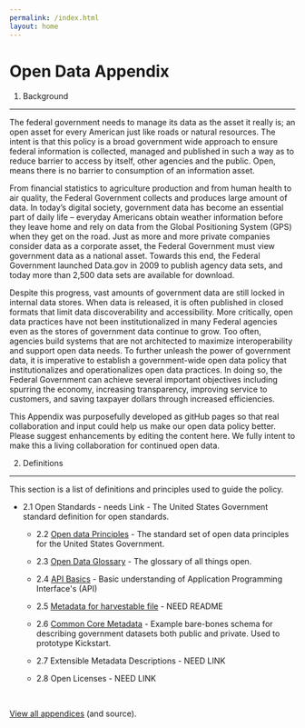 ```yaml
---
permalink: /index.html
layout: home
---
```



Open Data Appendix
==================


1. Background
-------------


The federal government needs to  manage its data as the asset it really is; an open asset for every American just like roads or natural resources. The intent is that this policy is a broad government wide approach to ensure federal information is collected, managed and published in such a way as to reduce barrier to access by itself, other agencies and the public.  Open, means there is no barrier to consumption of an information asset.  

From financial statistics to agriculture production and from human health to air quality, the Federal Government collects and produces large amount of data.  In today’s digital society, government data has become an essential part of daily life – everyday Americans obtain weather information before they leave home and rely on data from the Global Positioning System (GPS) when they get on the road.  Just as more and more private companies consider data as a corporate asset, the Federal Government must view government data as a national asset.  Towards this end, the Federal Government launched Data.gov in 2009 to publish agency data sets, and today more than 2,500 data sets are available for download.

Despite this progress, vast amounts of government data are still locked in internal data stores. When data is released, it is often published in closed formats that limit data discoverability and accessibility.  More critically, open data practices have not been institutionalized in many Federal agencies even as the stores of government data continue to grow.  Too often, agencies build systems that are not architected to maximize interoperability and support open data needs.  To further unleash the power of government data, it is imperative to establish a government-wide open data policy that institutionalizes and operationalizes open data practices.  In doing so, the Federal Government can achieve several important objectives including spurring the economy, increasing transparency, improving service to customers, and saving taxpayer dollars through increased efficiencies.

This Appendix was purposefully developed as gitHub pages so that real collaboration and input could help us make our open data policy better.  Please suggest enhancements by editing the content here.  We fully intent to make this a living collaboration for continued open data.


2. Definitions
---------------
This section is a list of definitions and principles used to guide the policy.

  * 2.1 Open Standards - needs Link - The United States Government standard definition for open standards.

	* 2.2 [Open data Principles](http://project-open-data.github.com/open-data-principles/) - The standard set of open data principles for the United States Government.

	* 2.3 [Open Data Glossary](http://project-open-data.github.com/glossary/) - The glossary of all things open.
	
	* 2.4 [API Basics](http://project-open-data.github.com/api-basics/) - Basic understanding of Application Programming Interface's (API)
	
	* 2.5 [Metadata for harvestable file](https://github.com/project-open-data/vocab.data.gov) - NEED README
	
	* 2.6 [Common Core Metadata](https://github.com/project-open-data/dataset-schema) - Example bare-bones schema for describing government datasets both public and private. Used to prototype Kickstart.
	
	* 2.7 Extensible Metadata Descriptions - NEED LINK
	
	* 2.8 Open Licenses - NEED LINK

<ul id="github-widget" data-type="repos" data-org="project-open-data" data-limit="100">&nbsp;</ul>

<a href="http://github.com/project-open-data/">View all appendices</a> (and source).